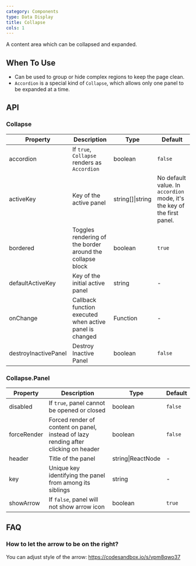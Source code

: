 ```yaml
---
category: Components
type: Data Display
title: Collapse
cols: 1
---
```


A content area which can be collapsed and expanded.

## When To Use

- Can be used to group or hide complex regions to keep the page clean.
- `Accordion` is a special kind of `Collapse`, which allows only one panel to be expanded at a time.

## API

### Collapse

| Property | Description | Type | Default |
| -------- | ----------- | ---- | ------- |
| accordion | If `true`, `Collapse` renders as `Accordion` | boolean | `false` |
| activeKey | Key of the active panel | string\[]\|string | No default value. In `accordion` mode, it's the key of the first panel. |
| bordered | Toggles rendering of the border around the collapse block | boolean | `true` |
| defaultActiveKey | Key of the initial active panel | string | - |
| onChange | Callback function executed when active panel is changed | Function | - |
| destroyInactivePanel | Destroy Inactive Panel | boolean | `false` |

### Collapse.Panel

| Property | Description | Type | Default |
| -------- | ----------- | ---- | ------- |
| disabled | If `true`, panel cannot be opened or closed | boolean | `false` |
| forceRender | Forced render of content on panel, instead of lazy rending after clicking on header | boolean | `false` |
| header | Title of the panel | string\|ReactNode | - |
| key | Unique key identifying the panel from among its siblings | string | - |
| showArrow | If `false`, panel will not show arrow icon | boolean | `true` |

## FAQ

### How to let the arrow to be on the right?

You can adjust style of the arrow: <https://codesandbox.io/s/vpm8qwo37>
